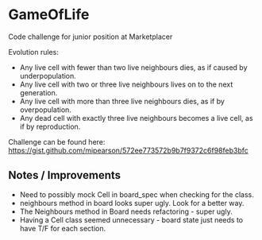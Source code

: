 # GameOfLife

Code challenge for junior position at Marketplacer

Evolution rules:
- Any live cell with fewer than two live neighbours dies, as if caused by underpopulation.
- Any live cell with two or three live neighbours lives on to the next generation.
- Any live cell with more than three live neighbours dies, as if by overpopulation.
- Any dead cell with exactly three live neighbours becomes a live cell, as if by reproduction.

Challenge can be found here: https://gist.github.com/mipearson/572ee773572b9b7f9372c6f98feb3bfc

## Notes / Improvements
- Need to possibly mock Cell in board_spec when checking for the class.
- neighbours method in board looks super ugly. Look for a better way.
- The Neighbours method in Board needs refactoring - super ugly.
- Having a Cell class seemed unnecessary - board state just needs to have T/F for each section.

